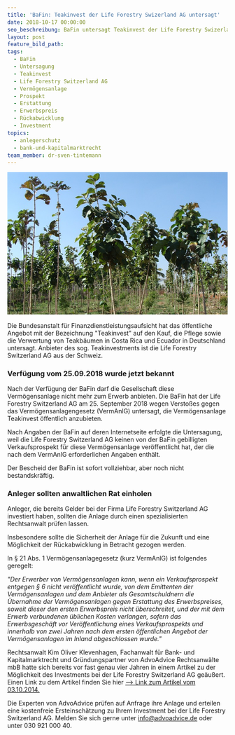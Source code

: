 ```yaml
---
title: 'BaFin: Teakinvest der Life Forestry Swizerland AG untersagt'
date: 2018-10-17 00:00:00
seo_beschreibung: BaFin untersagt Teakinvest der Life Forestry Swizerland AG
layout: post
feature_bild_path:
tags:
  - BaFin
  - Untersagung
  - Teakinvest
  - Life Forestry Switzerland AG
  - Vermögensanlage
  - Prospekt
  - Erstattung
  - Erwerbspreis
  - Rückabwicklung
  - Investment
topics:
  - anlegerschutz
  - bank-und-kapitalmarktrecht
team_member: dr-sven-tintemann
---
```


![Teak Plantage - Foto Pixabay](/uploads/teak-plantation-289157-640.jpg "BaFin untersagt Teakinvest")

Die Bundesanstalt für Finanzdienstleistungsaufsicht hat das öffentliche Angebot mit der Bezeichnung "Teakinvest" auf den Kauf, die Pflege sowie die Verwertung von Teakbäumen in Costa Rica und Ecuador in Deutschland untersagt. Anbieter des sog. Teakinvestments ist die Life Forestry Switzerland AG aus der Schweiz.

### Verfügung vom 25.09.2018 wurde jetzt bekannt

Nach der Verfügung der BaFin darf die Gesellschaft diese Vermögensanlage nicht mehr zum Erwerb anbieten. Die BaFin hat der Life Forestry Switzerland AG am 25. September 2018 wegen Verstoßes gegen das Vermögensanlagengesetz (VermAnlG) untersagt, die Vermögensanlage Teakinvest öffentlich anzubieten.

Nach Angaben der BaFin auf deren Internetseite erfolgte die Untersagung, weil die Life Forestry Switzerland AG keinen von der BaFin gebilligten Verkaufsprospekt für diese Vermögensanlage veröffentlicht hat, der die nach dem VermAnlG erforderlichen Angaben enthält.

Der Bescheid der BaFin ist sofort vollziehbar, aber noch nicht bestandskräftig.

### Anleger sollten anwaltlichen Rat einholen

Anleger, die bereits Gelder bei der Firma Life Forestry Switzerland AG investiert haben, sollten die Anlage durch einen spezialisierten Rechtsanwalt prüfen lassen.

Insbesondere sollte die Sicherheit der Anlage für die Zukunft und eine Möglichkeit der Rückabwicklung in Betracht gezogen werden.

In § 21 Abs. 1 Vermögensanlagegesetz (kurz VermAnlG) ist folgendes geregelt:

*"Der Erwerber von Vermögensanlagen kann, wenn ein Verkaufsprospekt entgegen § 6 nicht veröffentlicht wurde, von dem Emittenten der Vermögensanlagen und dem Anbieter als Gesamtschuldnern die Übernahme der Vermögensanlagen gegen Erstattung des Erwerbspreises, soweit dieser den ersten Erwerbspreis nicht überschreitet, und der mit dem Erwerb verbundenen üblichen Kosten verlangen, sofern das Erwerbsgeschäft vor Veröffentlichung eines Verkaufsprospekts und innerhalb von zwei Jahren nach dem ersten öffentlichen Angebot der Vermögensanlagen im Inland abgeschlossen wurde."*

Rechtsanwalt Kim Oliver Klevenhagen, Fachanwalt für Bank- und Kapitalmarktrecht und Gründungspartner von AdvoAdvice Rechtsanwälte mbB hatte sich bereits vor fast genau vier Jahren in einem Artikel zu der Möglichkeit des Investments bei der Life Forestry Switzerland AG geäußert. Einen Link zu dem Artikel finden Sie hier [–&gt; Link zum Artikel vom 03.10.2014.](https://tintemann.de/baeume-als-investment.html#more-2542)

Die Experten von AdvoAdvice prüfen auf Anfrage ihre Anlage und erteilen eine kostenfreie Ersteinschätzung zu Ihrem Investment bei der Life Forestry Switzerland AG. Melden Sie sich gerne unter info@advoadvice.de oder unter 030 921 000 40.